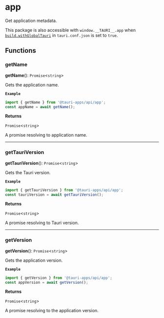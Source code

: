 # app

Get application metadata.

This package is also accessible with `window.__TAURI__.app` when [`build.withGlobalTauri`](https://tauri.app/v1/api/config/#buildconfig.withglobaltauri) in `tauri.conf.json` is set to `true`.

## Functions

### getName

**getName**(): `Promise`<`string`\>

Gets the application name.

**`Example`**

```typescript
import { getName } from '@tauri-apps/api/app';
const appName = await getName();
```

**Returns**

`Promise`<`string`\>

A promise resolving to application name.

---

### getTauriVersion

**getTauriVersion**(): `Promise`<`string`\>

Gets the Tauri version.

**`Example`**

```typescript
import { getTauriVersion } from '@tauri-apps/api/app';
const tauriVersion = await getTauriVersion();
```

**Returns**

`Promise`<`string`\>

A promise resolving to Tauri version.

---

### getVersion

**getVersion**(): `Promise`<`string`\>

Gets the application version.

**`Example`**

```typescript
import { getVersion } from '@tauri-apps/api/app';
const appVersion = await getVersion();
```

**Returns**

`Promise`<`string`\>

A promise resolving to the application version.

